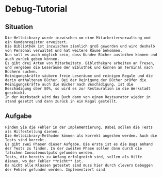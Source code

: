  # Debug-Tutorial 
 ## Situation 
    Die HelloLibrary wurde inzwischen um eine Mitarbeiterverwaltung und ein Kundenregister erweitert.
    Die Bibliothek ist inzwischen ziemlich groß geworden und wird deshalb von Personal verwaltet und hat weitere Räume bekommen. 
    Nun soll es auch möglich sein, dass Kunden Bücher ausleihen können und auch zurück geben können.
    Es gibt drei Arten von Mitarbeitetn. Biblothekare arbeiten an Tresen, und vergeben die Leseräume der Biblothek und können am Terminal nach Büchern suchen.
    Reinigungskräfte säubern freie Leseräume und reinigen Regale und die darin enthaltenen Bücher. Bei der Reinigung der Bücher prüfen die Reinigungskräfte auch die Bücher nach Beschädigung. Ist die Beschädigung über 80%, so wird es zur Restauration in die Werkstadt geschickt. 
    In der Werkstadt wird das Buch dann von einem Restaurator wieder in stand gesetzt und dann zurück in ein Regal gestellt.
 

## Aufgabe 
    Finden Sie die Fehler in der Implementierung. Dabei sollen die Tests als Hilfestellung dienen. 
    Die HelloLibrary-Methoden können als korrekt angeshen werden. Auch die Tests sind korrekt. 
    Es gibt zwei Phasen dieser Aufgabe. Die erste ist es die Bugs anhand der Tests zu finden. In der zweiten Phase sollen dann durch die falschen Consolenoutputs gefunden werden. 
    Tests, die bereits zu Anfang erfolgreich sind, sollen als Hilfe dienen, wo der Fehler **nicht** ist.  
    Da nicht alle Klassen getestet sind muss hier durch clevers Debuggen der Fehler gefunden werden. Implementiert sind